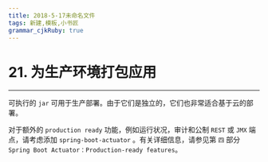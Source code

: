 ```yaml
---
title: 2018-5-17未命名文件 
tags: 新建,模板,小书匠
grammar_cjkRuby: true
---
```



# 21. 为生产环境打包应用
---

可执行的 `jar` 可用于生产部署。由于它们是独立的，它们也非常适合基于云的部署。

对于额外的 `production ready` 功能，例如运行状况，审计和公制 `REST` 或 `JMX` 端点，请考虑添加 `spring-boot-actuator` 。有关详细信息，请参见第 `四` 部分 `Spring Boot Actuator：Production-ready features`。